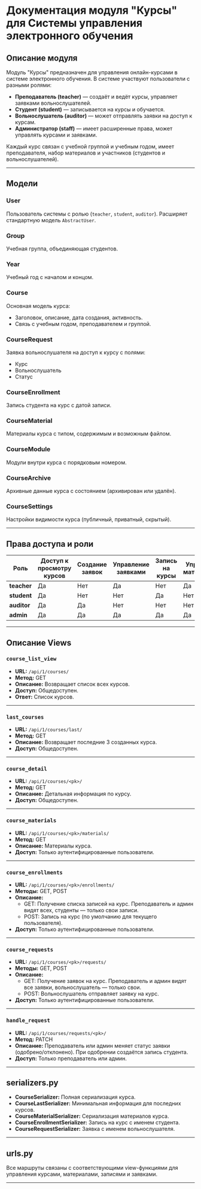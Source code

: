 # Документация модуля "Курсы" для Системы управления электронного обучения

## Описание модуля

Модуль "Курсы" предназначен для управления онлайн-курсами в системе электронного обучения. В системе участвуют пользователи с разными ролями:

- **Преподаватель (teacher)** — создаёт и ведёт курсы, управляет заявками вольнослушателей.
- **Студент (student)** — записывается на курсы и обучается.
- **Вольнослушатель (auditor)** — может отправлять заявки на доступ к курсам.
- **Администратор (staff)** — имеет расширенные права, может управлять курсами и заявками.

Каждый курс связан с учебной группой и учебным годом, имеет преподавателя, набор материалов и участников (студентов и вольнослушателей).

---

## Модели

### User

Пользователь системы с ролью (`teacher`, `student`, `auditor`). Расширяет стандартную модель `AbstractUser`.

### Group

Учебная группа, объединяющая студентов.

### Year

Учебный год с началом и концом.

### Course

Основная модель курса:
- Заголовок, описание, дата создания, активность.
- Связь с учебным годом, преподавателем и группой.

### CourseRequest

Заявка вольнослушателя на доступ к курсу с полями:
- Курс
- Вольнослушатель
- Статус

### CourseEnrollment

Запись студента на курс с датой записи.

### CourseMaterial

Материалы курса с типом, содержимым и возможным файлом.

### CourseModule

Модули внутри курса с порядковым номером.

### CourseArchive

Архивные данные курса с состоянием (архивирован или удалён).

### CourseSettings

Настройки видимости курса (публичный, приватный, скрытый).

---

## Права доступа и роли

| Роль         | Доступ к просмотру курсов | Создание заявок | Управление заявками | Запись на курсы | Управление материалами |
|--------------|---------------------------|-----------------|--------------------|-----------------|------------------------|
| **teacher**  | Да                        | Нет             | Да                 | Нет             | Да                     |
| **student**  | Да                        | Нет             | Нет                | Да              | Нет                    |
| **auditor**  | Да                        | Да              | Нет                | Нет             | Нет                    |
| **admin**    | Да                        | Да              | Да                 | Да              | Да                     |

---

## Описание Views

### `course_list_view`

- **URL:** `/api/1/courses/`
- **Метод:** GET
- **Описание:** Возвращает список всех курсов.
- **Доступ:** Общедоступен.
- **Ответ:** Список курсов.

---

### `last_courses`

- **URL:** `/api/1/courses/last/`
- **Метод:** GET
- **Описание:** Возвращает последние 3 созданных курса.
- **Доступ:** Общедоступен.

---

### `course_detail`

- **URL:** `/api/1/courses/<pk>/`
- **Метод:** GET
- **Описание:** Детальная информация по курсу.
- **Доступ:** Общедоступен.

---

### `course_materials`

- **URL:** `/api/1/courses/<pk>/materials/`
- **Метод:** GET
- **Описание:** Материалы курса.
- **Доступ:** Только аутентифицированные пользователи.

---

### `course_enrollments`

- **URL:** `/api/1/courses/<pk>/enrollments/`
- **Методы:** GET, POST
- **Описание:** 
  - GET: Получение списка записей на курс. Преподаватель и админ видят всех, студенты — только свои записи.
  - POST: Запись на курс (по умолчанию для текущего пользователя).
- **Доступ:** Только аутентифицированные пользователи.

---

### `course_requests`

- **URL:** `/api/1/courses/<pk>/requests/`
- **Методы:** GET, POST
- **Описание:** 
  - GET: Получение заявок на курс. Преподаватель и админ видят все заявки, вольнослушатель — только свои.
  - POST: Вольнослушатель отправляет заявку на курс.
- **Доступ:** Только аутентифицированные пользователи.

---

### `handle_request`

- **URL:** `/api/1/courses/requests/<pk>/`
- **Метод:** PATCH
- **Описание:** Преподаватель или админ меняет статус заявки (одобрено/отклонено). При одобрении создаётся запись студента.
- **Доступ:** Только преподаватель или админ.

---

## serializers.py

- **CourseSerializer:** Полная сериализация курса.
- **CourseLastSerializer:** Минимальная информация для последних курсов.
- **CourseMaterialSerializer:** Сериализация материалов курса.
- **CourseEnrollmentSerializer:** Запись на курс с именем студента.
- **CourseRequestSerializer:** Заявка с именем вольнослушателя.

---

## urls.py

Все маршруты связаны с соответствующими view-функциями для управления курсами, материалами, записями и заявками.

---